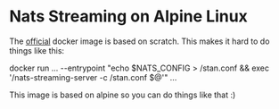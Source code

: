 # Nats Streaming on Alpine Linux

The [official](https://github.com/nats-io/nats-streaming-docker) docker image is based on scratch. This makes it hard to do things like this:

   docker run ...  --entrypoint "echo \$NATS_CONFIG > /stan.conf && exec '/nats-streaming-server -c /stan.conf $@'" ...

This image is based on alpine so you can do things like that :)
